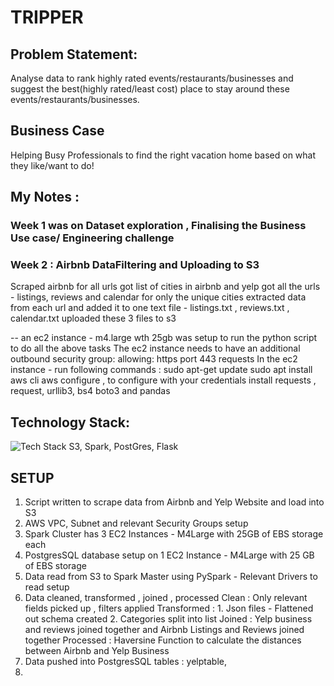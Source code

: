 # TRIPPER

## Problem Statement:
Analyse data to rank highly rated events/restaurants/businesses and suggest the best(highly rated/least cost) place to stay around these events/restaurants/businesses.

## Business Case
Helping Busy Professionals to find the right vacation home based on what they like/want to do!

## My Notes : 
### Week 1 was on Dataset exploration , Finalising the Business Use case/ Engineering challenge
### Week 2 : Airbnb DataFiltering and Uploading to S3
Scraped airbnb for all urls
got list of cities in airbnb and yelp
got all the urls - listings, reviews and calendar for only the unique cities
extracted data from each url and added it to one text file - listings.txt , reviews.txt , calendar.txt
uploaded these 3 files to s3

-- an ec2 instance - m4.large wth 25gb was setup to run the python script to do all the above tasks 
The ec2 instance needs to have an additional outbound security group: allowing: https port 443 requests
In the ec2 instance - run following commands : 
sudo apt-get update
sudo apt install aws cli
aws configure , to configure with your credentials
install requests , request, urllib3, bs4 boto3 and pandas 


## Technology Stack:
![Tech Stack]()
S3, Spark, PostGres, Flask




## SETUP
1. Script written to scrape data from Airbnb and Yelp Website and load into S3
2. AWS VPC, Subnet and relevant Security Groups setup
3. Spark Cluster has 3 EC2 Instances - M4Large with 25GB of EBS storage each
4. PostgresSQL database setup on 1 EC2 Instance - M4Large with 25 GB of EBS storage
5. Data read from S3 to Spark Master using PySpark - Relevant Drivers to read setup
6. Data cleaned, transformed , joined , processed
  Clean : Only relevant fields picked up , filters applied
  Transformed : 1. Json files - Flattened out schema created 2. Categories split into list
  Joined : Yelp business and reviews joined together and Airbnb Listings and Reviews joined together
  Processed : Haversine Function to calculate the distances between Airbnb and Yelp Business
7. Data pushed into  PostgresSQL tables : yelptable, 
8. 

